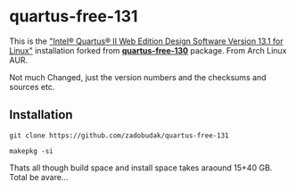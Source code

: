 # quartus-free-131

This is the  ["Intel® Quartus® II Web Edition Design Software Version 13.1 for Linux"](https://www.intel.com/content/www/us/en/software-kit/666220/intel-quartus-ii-web-edition-design-software-version-13-1-for-linux.html) installation  forked from [**quartus-free-130**](https://aur.archlinux.org/packages/quartus-free-130) package. From Arch Linux AUR.

Not much Changed, just the version numbers and the checksums and sources etc. 

## Installation

`git clone https://github.com/zadobudak/quartus-free-131`

`makepkg -si`



Thats all though build space and install space takes araound 15+40 GB. Total be avare...

